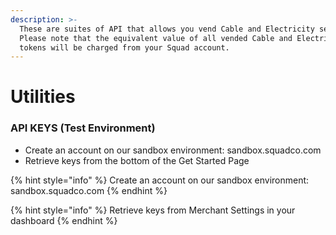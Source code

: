 ```yaml
---
description: >-
  These are suites of API that allows you vend Cable and Electricity services.
  Please note that the equivalent value of all vended Cable and Electricity
  tokens will be charged from your Squad account.
---
```


# Utilities

### API KEYS (Test Environment)

* Create an account on our sandbox environment: sandbox.squadco.com
* Retrieve keys from the bottom of the Get Started Page

{% hint style="info" %}
Create an account on our sandbox environment: sandbox.squadco.com
{% endhint %}

{% hint style="info" %}
Retrieve keys from Merchant Settings in your dashboard
{% endhint %}




